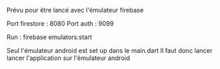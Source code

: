 Prévu pour être lancé avec l'émulateur firebase

Port firestore : 8080
Port auth : 9099

Run : firebase emulators:start

Seul l'émulateur android est set up dans le main.dart
Il faut donc lancer lancer l'application sur l'émulateur android
